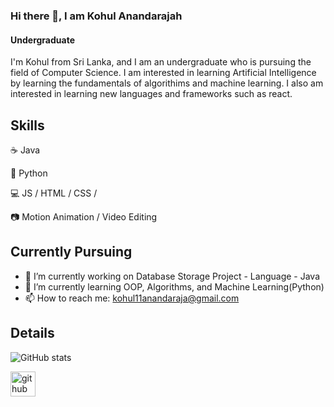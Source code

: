 ### Hi there 👋, I am Kohul Anandarajah
#### Undergraduate
I'm Kohul from Sri Lanka, and I am an undergraduate who is pursuing the field of Computer Science. I am interested in learning Artificial Intelligence by learning the fundamentals of algorithims and machine learning. I also am interested in learning new languages and frameworks such as react.

## Skills
☕ Java

🐍 Python

💻 JS / HTML / CSS / 

📷 Motion Animation / Video Editing

## Currently Pursuing

- 🔭 I’m currently working on Database Storage Project - Language - Java 
- 🌱 I’m currently learning OOP, Algorithms, and Machine Learning(Python) 
- 📫 How to reach me: kohul11anandaraja@gmail.com

## Details

![GitHub stats](https://github-readme-stats.vercel.app/api?username=kohular&show_icons=true)

[<img src='https://cdn.jsdelivr.net/npm/simple-icons@3.0.1/icons/github.svg' alt='github' height='40'>](https://github.com/kohular)



